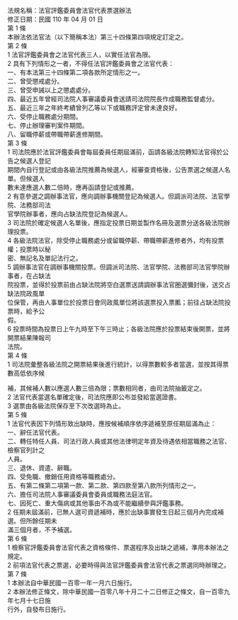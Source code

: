 法規名稱：法官評鑑委員會法官代表票選辦法  
修正日期：民國 110 年 04 月 01 日  
第 1 條  
本辦法依法官法（以下簡稱本法）第三十四條第四項規定訂定之。  
第 2 條  
1 法官評鑑委員會之法官代表三人，以實任法官為限。  
2 具有下列情形之一者，不得任法官評鑑委員會之法官代表：  
一、有本法第三十四條第二項各款所定情形之一。  
二、曾受懲戒處分。  
三、曾受申誡以上之懲處處分。  
四、最近五年曾經司法院人事審議委員會送請司法院院長作成職務監督處分。  
五、最近三年之年終考績曾列乙等以下或職務評定曾未達良好。  
六、受停止職務處分期間。  
七、停止辦理審判案件期間。  
八、留職停薪或帶職帶薪進修期間。  
第 3 條  
1 司法院應於法官評鑑委員會每屆委員任期屆滿前，函請各級法院轉知法官得於公告之候選人登記  
期間內自行登記或由各級法院推薦為候選人，經審查資格後，公告票選之候選人名單。但候選人  
數未達應選人數二倍時，應再函請登記或推薦。  
2 有意參選之調辦事法官，應向調辦事機關登記為候選人。但調派司法院、法官學院、法務部司法  
官學院辦事者，應向占缺法院登記為候選人。  
3 司法院於確定候選人名單後，應指定投票日期並製作名冊及選票分送各級法院辦理投票。  
4 各級法院法官，除受停止職務處分或留職停薪、帶職帶薪進修者外，均有投票權；投票時以秘  
密、無記名及單記法行之。  
5 調辦事法官在調辦事機關投票。但調派司法院、法官學院、法務部司法官學院辦事者，在占缺法  
院投票，並得於投票前由占缺法院將空白選票送請調辦事法官圈選彌封後，送交占缺法院政風單  
位保管，再由人事單位於投票日會同政風單位將該選票投入票匭；前往占缺法院投票時，給予公  
假。  
6 投票時間為投票日上午九時至下午三時止；各級法院應於投票結束後開票，並將開票結果陳報司  
法院。  
第 4 條  
1 司法院彙整各級法院之開票結果後進行統計，以得票數較多者當選，並按其得票數高低依序候  


補，其候補人數以應選人數三倍為限；票數相同者，由司法院抽籤定之。  
2 法官代表當選名單確定後，司法院應即公布並發給當選證書。  
3 選票由各級法院保存至下次改選時為止。  
第 5 條  
1 法官代表因下列情形致出缺時，應按候補順序依序遞補至原任期屆滿為止：  
一、辭任法官代表。  
二、轉任特任人員、司法行政人員或其他法律明定年資及待遇依相當職務之法官、檢察官列計之  
人員。  
三、退休、資遣、辭職。  
四、受免職、撤銷任用資格等職務處分。  
五、有第二條第二項第一款、第二款、第四款至第八款所列情形之一。  
六、擔任司法院人事審議委員會委員或職務法庭法官。  
七、因死亡、重大傷病或其他事由不為或不能繼續參與評鑑事務。  
2 任期未屆滿前，已無人選可資遞補時，應於出缺事實發生日起三個月內完成補選。但所餘任期未  
滿三個月者，不予補選。  
第 6 條  
1 檢察官評鑑委員會法官代表之資格條件、票選程序及出缺之遞補，準用本辦法之規定。  
2 前項法官代表之票選，必要時得與法官評鑑委員會法官代表之票選同時辦理之。  
第 7 條  
1 本辦法自中華民國一百零一年一月六日施行。  
2 本辦法修正條文，除中華民國一百零八年十月二十二日修正之條文，自一百零九年七月十七日施  
行外，自發布日施行。  


